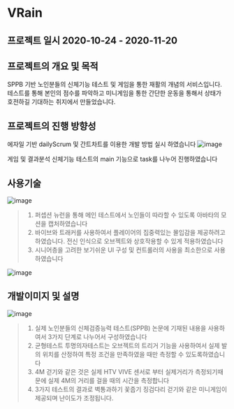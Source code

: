 # VRain

## 프로젝트 일시 2020-10-24 - 2020-11-20

## 프로젝트의 개요 및 목적
SPPB 기반 노인분들의 신체기능 테스트 및 게임을 통한 재활의 개념의 서비스입니다. 테스트를 통해 본인의 점수를 파악하고 미니게임을 통한 간단한 운동을 통해서 상태가 호전하길 기대하는 
취지에서 만들었습니다.

## 프로젝트의 진행 방향성 
에자일 기반 dailyScrum 및 간트차트를 이용한 개발 방법 실시 하였습니다
![image](https://user-images.githubusercontent.com/72781752/162584712-11f85a8e-78ae-4fcc-8ec3-62ca3db07855.png)

게임 및 결과분석 신체기능 테스트의 main 기능으로 task를 나누어 진행하였습니다

## 사용기술 
![image](https://user-images.githubusercontent.com/72781752/162584901-0a897d5b-2b86-4663-b0c9-175ae4f0b288.png)
  >1. 퍼셉션 뉴런을 통해 메인 테스트에서 노인들이 따라할 수 있도록 아바타의 모션을 캡처하였습니다
  >2. 바이브와 트래커를 사용하여서 플레이어의 집중력있는 몰입감을 제공하려고 하였습니다. 전신 인식으로 오브젝트와 상호작용할 수 있게 적용하였습니다
  >3. 시니어층을 고려한 보기쉬운 UI 구성 및 컨트롤러의 사용을 최소한으로 사용하였습니다
  
 ![image](https://user-images.githubusercontent.com/72781752/162585140-79263a02-474f-4739-bf1d-75027accef4a.png)
 
 ## 개발이미지 및 설명 
 ![image](https://user-images.githubusercontent.com/72781752/162585215-52fce62f-0da8-4649-846c-ea394bb13691.png)

 >1. 실제 노인분들의 신체검증능력 테스트(SPPB) 논문에 기재된 내용을 사용하여서 3가지 단계로 나누어서 구성하였습니다
 >2. 균형테스트 투명의자테스트는 오브젝트의 트리거 기능을 사용하여서 실제 발의 위치를 산정하여 특정 조건을 만족하였을 때만 측정할 수 있도록하였습니다
 >3. 4M 걷기와 같은 것은 실제 HTV VIVE 센서로 부터 실제거리가 측정되기때문에 실제 4M의 거리를 걸을 때의 시간을 측정합니다
 >4. 3가지 테스트의 결과로 벽통과하기 꽃줍기 징검다리 걷기와 같은 미니게임이 제공되며 난이도가 조정됩니다.
 >
 
 
 
